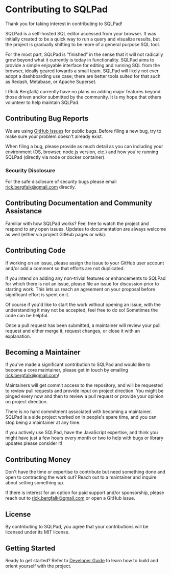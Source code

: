 # Contributing to SQLPad

Thank you for taking interest in contributing to SQLPad!

SQLPad is a self-hosted SQL editor accessed from your browser. It was initially created to be a quick way to run a query and visualize results, but the project is gradually shifting to be more of a general purpose SQL tool.

For the most part, SQLPad is "finished" in the sense that it will not radically grow beyond what it currently is today in functionality. SQLPad aims to provide a simple enjoyable interface for editing and running SQL from the browser, ideally geared towards a small team. SQLPad will likely not ever adopt a dashboarding use case; there are better tools suited for that such as Redash, Metabase, or Apache Superset.

I (Rick Bergfalk) currently have no plans on adding major features beyond those driven and/or submitted by the community. It is my hope that others volunteer to help maintain SQLPad.

## Contributing Bug Reports

We are using [GitHub Issues](https://github.com/rickbergfalk/sqlpad/issues) for public bugs. Before filing a new bug, try to make sure your problem doesn't already exist.

When filing a bug, please provide as much detail as you can including your environment (OS, browser, node.js version, etc.) and how you're running SQLPad (directly via node or docker container).

### Security Disclosure

For the safe disclosure of security bugs please email rick.bergfalk@gmail.com directly.

## Contributing Documentation and Community Assistance

Familiar with how SQLPad works? Feel free to watch the project and respond to any open issues. Updates to documentation are always welcome as well (either via project GitHub pages or wiki).

## Contributing Code

If working on an issue, please assign the issue to your GitHub user account and/or add a comment so that efforts are not duplicated.

If you intend on adding any non-trivial features or enhancements to SQLPad for which there is not an issue, please file an issue for discussion prior to starting work. This lets us reach an agreement on your proposal before significant effort is spent on it.

Of course if you'd like to start the work without opening an issue, with the understanding it may not be accepted, feel free to do so! Sometimes the code can be helpful.

Once a pull request has been submitted, a maintainer will review your pull request and either merge it, request changes, or close it with an explanation.

## Becoming a Maintainer

If you've made a significant contribution to SQLPad and would like to become a core maintainer, please get in touch by emailing rick.bergfalk@gmail.com!

Maintainers will get commit access to the repository, and will be requested to review pull requests and provide input on project direction. You might be pinged every now and then to review a pull request or provide your opinion on project direction.

There is no hard commitment associated with becoming a maintainer. SQLPad is a side project worked on in people's spare time, and you can stop being a maintainer at any time.

If you actively use SQLPad, have the JavaScript expertise, and think you might have just a few hours every month or two to help with bugs or library updates please consider it!

## Contributing Money

Don't have the time or expertise to contribute but need something done and open to contracting the work out? Reach out to a maintainer and inquire about setting something up.

If there is interest for an option for paid support and/or sponsorship, please reach out to rick.bergfalk@gmail.com or open a GitHub issue.

## License

By contributing to SQLPad, you agree that your contributions will be licensed under its MIT license.

## Getting Started

Ready to get started? Refer to [Developer Guide](https://github.com/rickbergfalk/sqlpad/blob/master/DEVELOPER-GUIDE.md) to learn how to build and orient yourself with the project.
